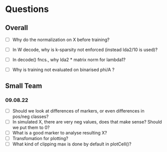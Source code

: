 # Questions

## Overall
- [ ] Why do the normalization on X before training?
- [ ] In W decode, why is k-sparsity not enforced (instead lda2/10 is used)?
- [ ] In decode() fncs., why lda2 * matrix norm for lambda1?
- [ ] Why is training not evaluated on binarised phi/A ?


## Small Team

### 09.08.22
- [ ] Should we look at differences of markers, or even differences in pos/neg classes?
- [ ] In simulated X, there are very neg values, does that make sense? Should we put them to 0?
- [ ] What is a good marker to analyse resulting X?
- [ ] Transfomation for plotting?
- [ ] What kind of clipping max is done by default in plotCell()?
